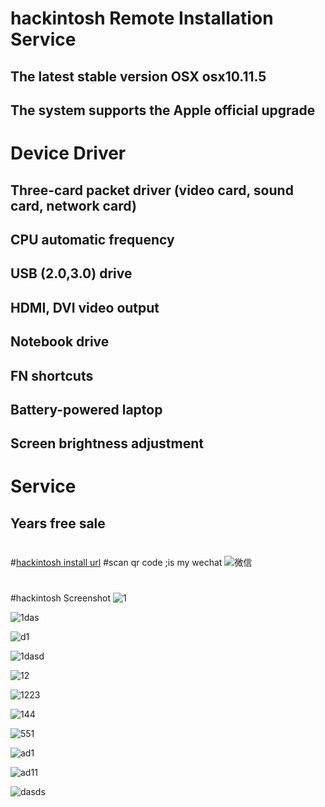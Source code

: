 # hackintosh Remote Installation Service
## The latest stable version OSX osx10.11.5
## The system supports the Apple official upgrade
# Device Driver
## Three-card packet driver (video card, sound card, network card)
## CPU automatic frequency
## USB (2.0,3.0) drive
## HDMI, DVI video output
## Notebook drive
## FN shortcuts
## Battery-powered laptop
## Screen brightness adjustment
# Service
## Years free sale
#
#[hackintosh install url](http://a.lkjujm.com/F.bWHJY?ut_sk=1.VgFrtjzRadUDAFGGbWOeInAu_21407387_1475671154035.Copy.detail)
#scan qr code ;is my wechat
![微信](http://7xqnms.media1.z0.glb.clouddn.com/WechatIMG2.jpeg)
#
#hackintosh Screenshot
![1](http://7xqnms.media1.z0.glb.clouddn.com/desktop2.png)

![1das](http://7xqnms.media1.z0.glb.clouddn.com/dash1.png)

![d1](http://7xqnms.media1.z0.glb.clouddn.com/dash2.png)

![1dasd](http://7xqnms.media1.z0.glb.clouddn.com/dash3.png)

![12](http://7xqnms.media1.z0.glb.clouddn.com/disk_orgin.png)

![1223](http://7xqnms.media1.z0.glb.clouddn.com/camera.png)

![144](http://7xqnms.media1.z0.glb.clouddn.com/alc269.png)

![551](http://7xqnms.media1.z0.glb.clouddn.com/disk.png)

![ad1](http://7xqnms.media1.z0.glb.clouddn.com/hd4000.png)

![ad11](http://7xqnms.media1.z0.glb.clouddn.com/meroy.png)

![dasds](http://7xqnms.media1.z0.glb.clouddn.com/opengl.png)




